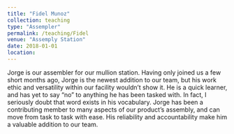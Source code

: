 ```yaml
---
title: "Fidel Munoz"
collection: teaching
type: "Assempler"
permalink: /teaching/Fidel
venue: "Assemply Station"
date: 2018-01-01
location:
---
```


Jorge is our assembler for our mullion station. Having only joined us a few short months ago, Jorge is the newest addition to our team, but his work ethic and versatility within our facility wouldn’t show it. He is a quick learner, and has yet to say “no” to anything he has been tasked with. In fact, I seriously doubt that word exists in his vocabulary. Jorge has been a contributing member to many aspects of our product’s assembly, and can move from task to task with ease. His reliability and accountability make him a valuable addition to our team.
